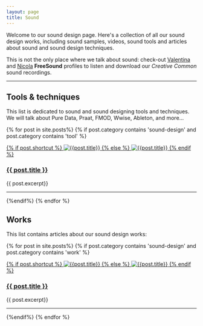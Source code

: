 ```yaml
---
layout: page
title: Sound
---
```


Welcome to our sound design page. Here's a collection of all our sound design works, including sound samples, videos, sound tools and articles about sound and sound design techniques.

This is not the only place where we talk about sound: check-out [Valentina](https://freesound.org/people/valentina_lore/) and [Nicola](https://freesound.org/people/nicola_ariutti/) **FreeSound** profiles to listen and download our _Creative Common_ sound recordings.

---

<!-- sezioni TAGS -->

## Tools & techniques
This list is dedicated to sound and sound designing tools and techniques. We will talk about Pure Data, Praat, FMOD, Wwise, Ableton, and more...

{% for post in site.posts%}
{% if post.category contains 'sound-design' and post.category contains 'tool' %}

<div>

<a href="{{site.baseurl}}{{post.url}}">
{% if post.shortcut %}
<img src="{{site.baseurl}}/assets/images/shortcuts/{{post.shortcut}}" alt="{{post.title}}" class="shortcut-image"/>
{% else %}
<img src="{{site.baseurl}}/assets/images/shortcuts/shortcut-E.png" alt="{{post.title}}" class="shortcut-image"/>
{% endif %}
</a>

<h3 class="post-title"><a href="{{site.baseurl}}{{post.url}}">{{ post.title }}</a></h3>
{{ post.excerpt}}

<hr class="clear" />

</div>

{%endif%}
{% endfor %}

<!--
<ul>
{% for post in site.posts%}
{% if post.category contains 'sound-design' and post.category contains 'tool' %}
<li>
  <a href="{{site.baseurl}}{{ post.url }}">{{ post.title }}</a>
  <img src="{{site.baseurl}}/assets/images/shortcuts/shortcut-E.png" alt="gianni" />
</li>
{%endif%}
{% endfor %}
</ul>
-->


## Works
This list contains articles about our sound design works:

{% for post in site.posts%}
{% if post.category contains 'sound-design' and post.category contains 'work' %}

<div>

<a href="{{site.baseurl}}{{post.url}}">
{% if post.shortcut %}
<img src="{{site.baseurl}}/assets/images/shortcuts/{{post.shortcut}}" alt="{{post.title}}" class="shortcut-image"/>
{% else %}
<img src="{{site.baseurl}}/assets/images/shortcuts/shortcut-default-sound.png" alt="{{post.title}}" class="shortcut-image"/>
{% endif %}
</a>

<h3 class="post-title"><a href="{{site.baseurl}}{{post.url}}">{{ post.title }}</a></h3>
{{ post.excerpt}}

<hr class="clear" />

</div>

{%endif%}
{% endfor %}
